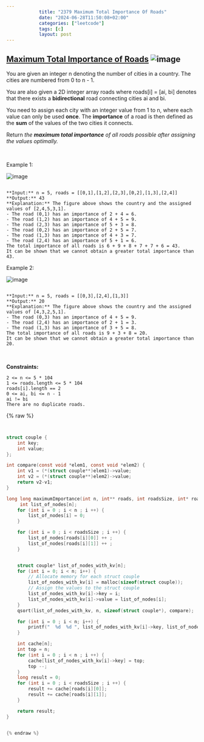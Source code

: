 ```yaml
---
            title: "2379 Maximum Total Importance Of Roads"
            date: "2024-06-28T11:50:08+02:00"
            categories: ["leetcode"]
            tags: [c]
            layout: post
---
```

            
## [Maximum Total Importance of Roads](https://leetcode.com/problems/maximum-total-importance-of-roads) ![image](https://img.shields.io/badge/Difficulty-Medium-orange)

You are given an integer n denoting the number of cities in a country. The cities are numbered from 0 to n - 1.

You are also given a 2D integer array roads where roads[i] = [ai, bi] denotes that there exists a **bidirectional** road connecting cities ai and bi.

You need to assign each city with an integer value from 1 to n, where each value can only be used **once**. The **importance** of a road is then defined as the **sum** of the values of the two cities it connects.

Return *the **maximum total importance** of all roads possible after assigning the values optimally.*

 

Example 1:

![image](https://assets.leetcode.com/uploads/2022/04/07/ex1drawio.png)
```

**Input:** n = 5, roads = [[0,1],[1,2],[2,3],[0,2],[1,3],[2,4]]
**Output:** 43
**Explanation:** The figure above shows the country and the assigned values of [2,4,5,3,1].
- The road (0,1) has an importance of 2 + 4 = 6.
- The road (1,2) has an importance of 4 + 5 = 9.
- The road (2,3) has an importance of 5 + 3 = 8.
- The road (0,2) has an importance of 2 + 5 = 7.
- The road (1,3) has an importance of 4 + 3 = 7.
- The road (2,4) has an importance of 5 + 1 = 6.
The total importance of all roads is 6 + 9 + 8 + 7 + 7 + 6 = 43.
It can be shown that we cannot obtain a greater total importance than 43.

```

Example 2:

![image](https://assets.leetcode.com/uploads/2022/04/07/ex2drawio.png)
```

**Input:** n = 5, roads = [[0,3],[2,4],[1,3]]
**Output:** 20
**Explanation:** The figure above shows the country and the assigned values of [4,3,2,5,1].
- The road (0,3) has an importance of 4 + 5 = 9.
- The road (2,4) has an importance of 2 + 1 = 3.
- The road (1,3) has an importance of 3 + 5 = 8.
The total importance of all roads is 9 + 3 + 8 = 20.
It can be shown that we cannot obtain a greater total importance than 20.

```

 

**Constraints:**

	2 <= n <= 5 * 104
	1 <= roads.length <= 5 * 104
	roads[i].length == 2
	0 <= ai, bi <= n - 1
	ai != bi
	There are no duplicate roads.

{% raw %}


````c


struct couple {
    int key;
    int value;
};

int compare(const void *elem1, const void *elem2) {
    int v1 = (*(struct couple**)elem1)->value;
    int v2 = (*(struct couple**)elem2)->value;
    return v2-v1;
}

long long maximumImportance(int n, int** roads, int roadsSize, int* roadsColSize) {
     int list_of_nodes[n];
    for (int i = 0 ; i < n ; i ++) {
        list_of_nodes[i] = 0;
    }

    for (int i = 0 ; i < roadsSize ; i ++) {
        list_of_nodes[roads[i][0]] ++ ;
        list_of_nodes[roads[i][1]] ++ ;
    }


    struct couple* list_of_nodes_with_kv[n];
    for (int i = 0; i < n; i++) {
        // Allocate memory for each struct couple
        list_of_nodes_with_kv[i] = malloc(sizeof(struct couple));
        // Assign the values to the struct couple
        list_of_nodes_with_kv[i]->key = i;
        list_of_nodes_with_kv[i]->value = list_of_nodes[i];
    }
    qsort(list_of_nodes_with_kv, n, sizeof(struct couple*), compare);

    for (int i = 0 ; i < n; i++) {
        printf("  %d  %d ", list_of_nodes_with_kv[i]->key, list_of_nodes_with_kv[i]-> value);
    }

    int cache[n];
    int top = n;
    for (int i = 0 ; i < n ; i ++) {
        cache[list_of_nodes_with_kv[i]->key] = top;
        top --;
    }
    long result = 0;
    for (int i = 0 ; i < roadsSize ; i ++) {
        result += cache[roads[i][0]];
        result += cache[roads[i][1]];
    }

    return result;
}


{% endraw %}
